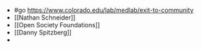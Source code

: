 - #go https://www.colorado.edu/lab/medlab/exit-to-community
- [[Nathan Schneider]]
- [[Open Society Foundations]]
- [[Danny Spitzberg]]
-